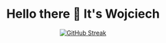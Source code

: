 <h1 align="center">Hello there 👋 It's Wojciech</h1>
<p align="center">
  <a href="http://github-readme-streak-stats.herokuapp.com?user=wsekta&theme=github-dark&hide_border=true">
    <img src="http://github-readme-streak-stats.herokuapp.com?user=wsekta&theme=github-dark&hide_border=true" alt="GitHub Streak"/>
  </a>
</p>
